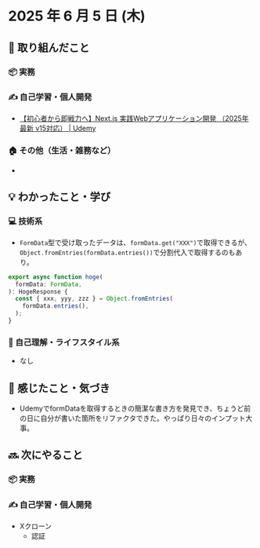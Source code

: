 # 2025 年 6 月 5 日 (木)

## 🔨 取り組んだこと
### 📦 実務
### ✍️ 自己学習・個人開発
  - [【初心者から即戦力へ】Next.js 実践Webアプリケーション開発 （2025年最新 v15対応） | Udemy](https://www.udemy.com/course/version15nextjs-web/?couponCode=ST21MT30625G2)
### 🏠 その他（生活・雑務など）
  - 

## 💡 わかったこと・学び
### 💻 技術系
  - `FormData`型で受け取ったデータは、`formData.get("XXX")`で取得できるが、`Object.fromEntries(formData.entries())`で分割代入で取得するのもあり。

```ts
export async function hoge(
  formData: FormData,
): HogeResponse {
  const { xxx, yyy, zzz } = Object.fromEntries(
    formData.entries(),
  );
}
```

### 🧘 自己理解・ライフスタイル系
  - なし

## 💭 感じたこと・気づき
- UdemyでformDataを取得するときの簡潔な書き方を発見でき、ちょうど前の日に自分が書いた箇所をリファクタできた。やっぱり日々のインプット大事。

## 🔜 次にやること
### 📦 実務
### ✍️ 自己学習・個人開発
  - Xクローン
    - 認証